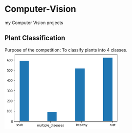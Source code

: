 # Computer-Vision
my Computer Vision projects

## Plant Classification
Purpose of the competition: To classify plants into 4 classes.
![classes](/images/hist_of_classes.png)
